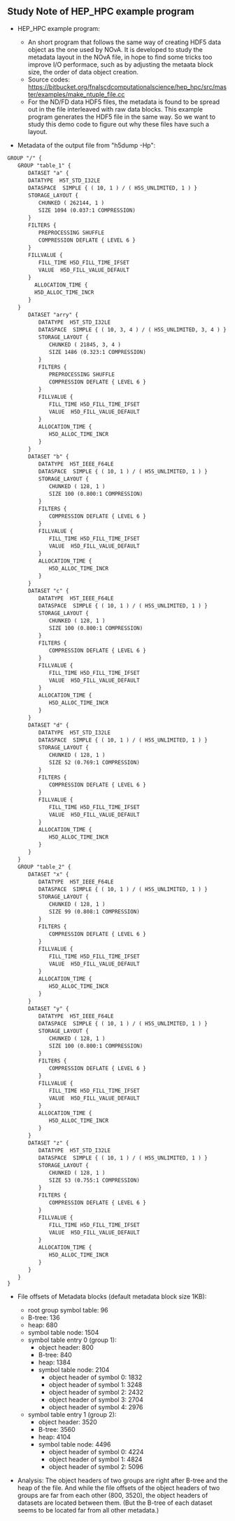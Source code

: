 ## Study Note of HEP_HPC example program

* HEP_HPC example program:
  + An short program that follows the same way of creating HDF5 data object as the one used by NOvA.
    It is developed to study the metadata layout in the NOvA file, in hope to find some
    tricks too improve I/O performace, such as by adjusting the metaata block size, the
    order of data object creation.
  + Source codes:
    https://bitbucket.org/fnalscdcomputationalscience/hep_hpc/src/master/examples/make_ntuple_file.cc
  + For the ND/FD data HDF5 files, the metadata is found to be spread out in 
    the file interleaved with raw data blocks. This example program generates 
    the HDF5 file in the same way. So we want to study this demo code to figure
    out why these files have such a layout.

* Metadata of the output file from "h5dump -Hp":  
```
GROUP "/" {  
　　GROUP "table_1" {  
　　　　DATASET "a" {  
　　　　DATATYPE  H5T_STD_I32LE  
　　　　DATASPACE  SIMPLE { ( 10, 1 ) / ( H5S_UNLIMITED, 1 ) }  
　　　　STORAGE_LAYOUT {  
　　　　　　CHUNKED ( 262144, 1 )  
　　　　　　SIZE 1094 (0.037:1 COMPRESSION)  
　　　　}  
　　　　FILTERS {  
　　　　　　PREPROCESSING SHUFFLE  
　　　　　　COMPRESSION DEFLATE { LEVEL 6 }  
　　　　}  
　　　　FILLVALUE {  
　　　　　　FILL_TIME H5D_FILL_TIME_IFSET  
　　　　　　VALUE  H5D_FILL_VALUE_DEFAULT  
　　　　}  
　　　　  ALLOCATION_TIME {  
　　　　  H5D_ALLOC_TIME_INCR  
　　　　}  
　　}  
　　　　DATASET "arry" {  
　　　　　　DATATYPE  H5T_STD_I32LE  
　　　　　　DATASPACE  SIMPLE { ( 10, 3, 4 ) / ( H5S_UNLIMITED, 3, 4 ) }  
　　　　　　STORAGE_LAYOUT {  
　　　　　　　　CHUNKED ( 21845, 3, 4 )  
　　　　　　　　SIZE 1486 (0.323:1 COMPRESSION)  
　　　　　　}  
　　　　　　FILTERS {  
　　　　　　　　PREPROCESSING SHUFFLE  
　　　　　　　　COMPRESSION DEFLATE { LEVEL 6 }  
　　　　　　}  
　　　　　　FILLVALUE {  
　　　　　　　　FILL_TIME H5D_FILL_TIME_IFSET  
　　　　　　　　VALUE  H5D_FILL_VALUE_DEFAULT  
　　　　　　}  
　　　　　　ALLOCATION_TIME {  
　　　　　　　　H5D_ALLOC_TIME_INCR  
　　　　　　}  
　　　　}  
　　　　DATASET "b" {  
　　　　　　DATATYPE  H5T_IEEE_F64LE  
　　　　　　DATASPACE  SIMPLE { ( 10, 1 ) / ( H5S_UNLIMITED, 1 ) }  
　　　　　　STORAGE_LAYOUT {  
　　　　　　　　CHUNKED ( 128, 1 )  
　　　　　　　　SIZE 100 (0.800:1 COMPRESSION)  
　　　　　　}  
　　　　　　FILTERS {  
　　　　　　　　COMPRESSION DEFLATE { LEVEL 6 }  
　　　　　　}  
　　　　　　FILLVALUE {  
　　　　　　　　FILL_TIME H5D_FILL_TIME_IFSET  
　　　　　　　　VALUE  H5D_FILL_VALUE_DEFAULT  
　　　　　　}  
　　　　　　ALLOCATION_TIME {  
　　　　　　　　H5D_ALLOC_TIME_INCR  
　　　　　　}  
　　　　}  
　　　　DATASET "c" {  
　　　　　　DATATYPE  H5T_IEEE_F64LE  
　　　　　　DATASPACE  SIMPLE { ( 10, 1 ) / ( H5S_UNLIMITED, 1 ) }  
　　　　　　STORAGE_LAYOUT {  
　　　　　　　　CHUNKED ( 128, 1 )  
　　　　　　　　SIZE 100 (0.800:1 COMPRESSION)  
　　　　　　}  
　　　　　　FILTERS {  
　　　　　　　　COMPRESSION DEFLATE { LEVEL 6 }  
　　　　　　}  
　　　　　　FILLVALUE {  
　　　　　　　　FILL_TIME H5D_FILL_TIME_IFSET  
　　　　　　　　VALUE  H5D_FILL_VALUE_DEFAULT  
　　　　　　}  
　　　　　　ALLOCATION_TIME {  
　　　　　　　　H5D_ALLOC_TIME_INCR  
　　　　　　}  
　　　　}  
　　　　DATASET "d" {  
　　　　　　DATATYPE  H5T_STD_I32LE  
　　　　　　DATASPACE  SIMPLE { ( 10, 1 ) / ( H5S_UNLIMITED, 1 ) }  
　　　　　　STORAGE_LAYOUT {  
　　　　　　　　CHUNKED ( 128, 1 )  
　　　　　　　　SIZE 52 (0.769:1 COMPRESSION)  
　　　　　　}  
　　　　　　FILTERS {  
　　　　　　　　COMPRESSION DEFLATE { LEVEL 6 }  
　　　　　　}  
　　　　　　FILLVALUE {  
　　　　　　　　FILL_TIME H5D_FILL_TIME_IFSET  
　　　　　　　　VALUE  H5D_FILL_VALUE_DEFAULT  
　　　　　　}  
　　　　　　ALLOCATION_TIME {  
　　　　　　　　H5D_ALLOC_TIME_INCR  
　　　　　　}  
　　　　}  
　　}  
　　GROUP "table_2" {  
　　　　DATASET "x" {  
　　　　　　DATATYPE  H5T_IEEE_F64LE  
　　　　　　DATASPACE  SIMPLE { ( 10, 1 ) / ( H5S_UNLIMITED, 1 ) }  
　　　　　　STORAGE_LAYOUT {  
　　　　　　　　CHUNKED ( 128, 1 )  
　　　　　　　　SIZE 99 (0.808:1 COMPRESSION)  
　　　　　　}  
　　　　　　FILTERS {  
　　　　　　　　COMPRESSION DEFLATE { LEVEL 6 }  
　　　　　　}  
　　　　　　FILLVALUE {  
　　　　　　　　FILL_TIME H5D_FILL_TIME_IFSET  
　　　　　　　　VALUE  H5D_FILL_VALUE_DEFAULT  
　　　　　　}  
　　　　　　ALLOCATION_TIME {  
　　　　　　　　H5D_ALLOC_TIME_INCR  
　　　　　　}  
　　　　}  
　　　　DATASET "y" {  
　　　　　　DATATYPE  H5T_IEEE_F64LE  
　　　　　　DATASPACE  SIMPLE { ( 10, 1 ) / ( H5S_UNLIMITED, 1 ) }  
　　　　　　STORAGE_LAYOUT {  
　　　　　　　　CHUNKED ( 128, 1 )  
　　　　　　　　SIZE 100 (0.800:1 COMPRESSION)  
　　　　　　}  
　　　　　　FILTERS {  
　　　　　　　　COMPRESSION DEFLATE { LEVEL 6 }  
　　　　　　}  
　　　　　　FILLVALUE {  
　　　　　　　　FILL_TIME H5D_FILL_TIME_IFSET  
　　　　　　　　VALUE  H5D_FILL_VALUE_DEFAULT  
　　　　　　}  
　　　　　　ALLOCATION_TIME {  
　　　　　　　　H5D_ALLOC_TIME_INCR  
　　　　　　}  
　　　　}  
　　　　DATASET "z" {  
　　　　　　DATATYPE  H5T_STD_I32LE  
　　　　　　DATASPACE  SIMPLE { ( 10, 1 ) / ( H5S_UNLIMITED, 1 ) }  
　　　　　　STORAGE_LAYOUT {  
　　　　　　　　CHUNKED ( 128, 1 )  
　　　　　　　　SIZE 53 (0.755:1 COMPRESSION)  
　　　　　　}  
　　　　　　FILTERS {  
　　　　　　　　COMPRESSION DEFLATE { LEVEL 6 }  
　　　　　　}  
　　　　　　FILLVALUE {  
　　　　　　　　FILL_TIME H5D_FILL_TIME_IFSET  
　　　　　　　　VALUE  H5D_FILL_VALUE_DEFAULT  
　　　　　　}  
　　　　　　ALLOCATION_TIME {  
　　　　　　　　H5D_ALLOC_TIME_INCR  
　　　　　　}  
　　　　}  
　　}  
}  
```

* File offsets of Metadata blocks (default metadata block size 1KB):
  + root group symbol table: 96
  + B-tree: 136
  + heap: 680
  + symbol table node: 1504
  + symbol table entry 0 (group 1):
    * object header: 800
    * B-tree: 840
    * heap: 1384
    * symbol table node: 2104
      + object header of symbol 0: 1832
      + object header of symbol 1: 3248
      + object header of symbol 2: 2432
      + object header of symbol 3: 2704
      + object header of symbol 4: 2976
  + symbol table entry 1 (group 2):
    * object header: 3520
    * B-tree: 3560
    * heap: 4104
    * symbol table node: 4496
      + object header of symbol 0: 4224
      + object header of symbol 1: 4824
      + object header of symbol 2: 5096

* Analysis:
The object headers of two groups are right after B-tree and the heap of the 
file. And while the file offsets of the object headers of two groups are far
from each other (800, 3520), the object headers of datasets are located between
them. (But the B-tree of each dataset seems to be located far from all other
metadata.)
